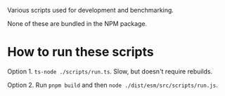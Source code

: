 Various scripts used for development and benchmarking.

None of these are bundled in the NPM package.

# How to run these scripts

Option 1. `ts-node ./scripts/run.ts`. Slow, but doesn't require rebuilds.

Option 2. Run `pnpm build` and then `node ./dist/esm/src/scripts/run.js`.
